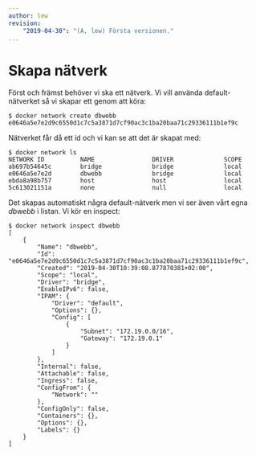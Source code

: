 ```yaml
---
author: lew
revision:
    "2019-04-30": "(A, lew) Första versionen."
...
```

Skapa nätverk
=======================

Först och främst behöver vi ska ett nätverk. Vi vill använda default-nätverket så vi skapar ett genom att köra:

```
$ docker network create dbwebb
e0646a5e7e2d9c6550d1c7c5a3871d7cf90ac3c1ba20baa71c29336111b1ef9c
```

Nätverket får då ett id och vi kan se att det är skapat med:
```
$ docker network ls
NETWORK ID          NAME                DRIVER              SCOPE
ab697b54645c        bridge              bridge              local
e0646a5e7e2d        dbwebb              bridge              local
ebda8a98b757        host                host                local
5c613021151a        none                null                local
```

Det skapas automatiskt några default-nätverk men vi ser även vårt egna *dbwebb* i listan. Vi kör en inspect:

```
$ docker network inspect dbwebb
[
    {
        "Name": "dbwebb",
        "Id": "e0646a5e7e2d9c6550d1c7c5a3871d7cf90ac3c1ba20baa71c29336111b1ef9c",
        "Created": "2019-04-30T10:39:08.877870381+02:00",
        "Scope": "local",
        "Driver": "bridge",
        "EnableIPv6": false,
        "IPAM": {
            "Driver": "default",
            "Options": {},
            "Config": [
                {
                    "Subnet": "172.19.0.0/16",
                    "Gateway": "172.19.0.1"
                }
            ]
        },
        "Internal": false,
        "Attachable": false,
        "Ingress": false,
        "ConfigFrom": {
            "Network": ""
        },
        "ConfigOnly": false,
        "Containers": {},
        "Options": {},
        "Labels": {}
    }
]
```
